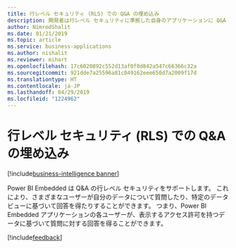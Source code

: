 ```yaml
---
title: 行レベル セキュリティ (RLS) での Q&A の埋め込み
description: 開発者は行レベル セキュリティに準拠した自身のアプリケーションに Q&A を埋め込むことができます。
author: NimrodShalit
ms.date: 01/21/2019
ms.topic: article
ms.service: business-applications
ms.author: nishalit
ms.reviewer: mihart
ms.openlocfilehash: 17c6020892c552d13af0f0d842a547c66366c32a
ms.sourcegitcommit: 921dde7a25596a81c049162eee650d7a2009f17d
ms.translationtype: HT
ms.contentlocale: ja-JP
ms.lasthandoff: 04/29/2019
ms.locfileid: "1224962"
---
```

# <a name="embed-qa-with-row-level-security-rls"></a>行レベル セキュリティ (RLS) での Q&A の埋め込み 
[!include[business-intelligence banner](../../includes/business-intelligence.md)]


Power BI Embedded は Q&A の行レベル セキュリティをサポートします。 これにより、さまざまなユーザーが自分のデータについて質問したり、特定のデータ ビューに基づいて回答を得たりすることができます。 つまり、Power BI Embedded アプリケーションの各ユーザーが、表示するアクセス許可を持つデータに基づいて質問に対する回答を得ることができます。

[!include[feedback](../includes/service-feedback.md)]
